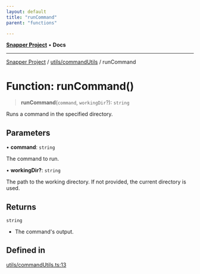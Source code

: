 ```yaml
---
layout: default
title: "runCommand"
parent: "functions"

---
```

[**Snapper Project**](../../../README.md) • **Docs**

***

[Snapper Project](../../../README.md) / [utils/commandUtils](../README.md) / runCommand

# Function: runCommand()

> **runCommand**(`command`, `workingDir`?): `string`

Runs a command in the specified directory.

## Parameters

• **command**: `string`

The command to run.

• **workingDir?**: `string`

The path to the working directory. If not provided, the current directory is used.

## Returns

`string`

- The command's output.

## Defined in

[utils/commandUtils.ts:13](https://github.com/asifqatar/Snapper/blob/ab4f57c6fb0f3a6e7a52b57c79197c1a1edc140e/utils/commandUtils.ts#L13)
